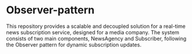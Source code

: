 # Observer-pattern
This repository provides a scalable and decoupled solution for a real-time news subscription service, designed for a media company. The system consists of two main components, NewsAgency and Subscriber, following the Observer pattern for dynamic subscription updates. 
